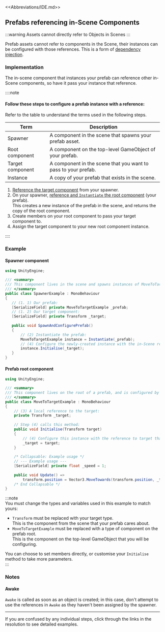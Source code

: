 <<Abbreviations/IDE.md>>
## Prefabs referencing in-Scene Components

:::warning
Assets cannot directly refer to Objects in Scenes
:::

Prefab assets cannot refer to components in the Scene, their instances can be configured with those references. This is a form of [dependency injection](Simple%20Dependency%20Injection.md).  

### Implementation
The in-scene component that instances your prefab can reference other in-Scene components, so have it pass your instance that reference.

::::note  
#### Follow these steps to configure a prefab instance with a reference:
Refer to the table to understand the terms used in the following steps.

| Term             | Description                                                    |
|------------------|----------------------------------------------------------------|
| Spawner          | A component in the scene that spawns your prefab asset.        |
| Root component   | A component on the top-level GameObject of your prefab.        |
| Target component | A component in the scene that you want to pass to your prefab. |
| Instance         | A copy of your prefab that exists in the scene.                |

1. [Reference the target component](Serializing%20Component%20References.md) from your spawner.
1. On your spawner, [reference and `Instantiate` the root component](References%20To%20Prefabs.md) (your prefab).   
  This creates a new instance of the prefab in the scene, and returns the copy of the root component.
1. Create members on your root component to pass your target component to.
1. Assign the target component to your new root component instance.  

::::
### Example
#### Spawner component
```csharp
using UnityEngine;

/// <summary>
/// This component lives in the scene and spawns instances of MoveToTargetExample.
/// </summary>
public class SpawnerExample : MonoBehaviour
{
   // (1. 1) Our prefab:
   [SerializeField] private MoveToTargetExample _prefab; 
   // (1. 2) Our target component:
   [SerializeField] private Transform _target;
   
   public void SpawnAndConfigurePrefab()
   {
       // (2) Instantiate the prefab:
       MoveToTargetExample instance = Instantiate(_prefab);
       // (4) Configure the newly-created instance with the in-Scene reference:
       instance.Initialise(_target);
   }
}
```

#### Prefab root component
```csharp
using UnityEngine;

/// <summary>
/// This component lives on the root of a prefab, and is configured by SpawnerExample after it's instanced.
/// </summary>
public class MoveToTargetExample : MonoBehaviour
{
    // (3) A local reference to the target:
    private Transform _target;
    
    // Step (4) calls this method:
    public void Initialise(Transform target)
    {
        // (4) Configure this instance with the reference to target that was passed from the spawner.
        _target = target;
    }
    
    /* Collapsable: Example usage */
    // --- Example usage ---
    [SerializeField] private float _speed = 1;
    
    public void Update() =>
        transform.position = Vector3.MoveTowards(transform.position, _target.position, _speed * Time.deltaTime);
    /* End Collapsable */
}
```

:::note  
You must change the types and variables used in this example to match yours:
- `Transform` must be replaced with your target type.  
   This is the component from the scene that your prefab cares about.
- `MoveToTargetExample` must be replaced with a type of component on the prefab root.  
   This is the component on the top-level GameObject that you will be configuring.

You can choose to set members directly, or customise your `Initialise` method to take more parameters.  
:::

### Notes
#### Awake
`Awake` is called as soon as an object is created; in this case, don't attempt to use the references in `Awake` as they haven't been assigned by the spawner.

---

If you are confused by any individual steps, click through the links in the resolution to see detailed examples.